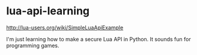 # lua-api-learning
http://lua-users.org/wiki/SimpleLuaApiExample

I'm just learning how to make a secure Lua API in Python. It sounds fun for programming games.
